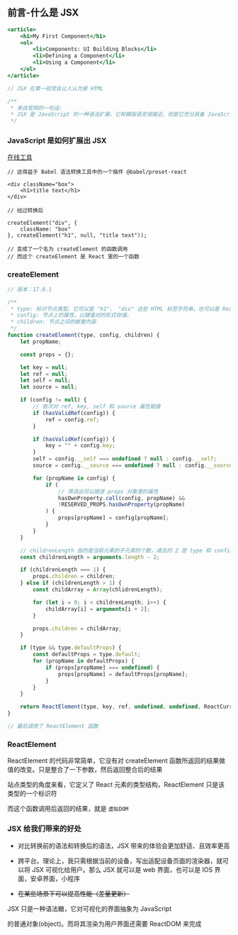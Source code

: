 ## 前言-什么是 JSX

```jsx
<article>
    <h1>My First Component</h1>
    <ol>
        <li>Components: UI Building Blocks</li>
        <li>Defining a Component</li>
        <li>Using a Component</li>
    </ol>
</article>

// JSX 在第一视觉会让人认为是 HTML

/**
 * 来自官网的一句话:
 * JSX 是 JavaScript 的一种语法扩展，它和模版语言很接近，但是它充分具备 JavaScript 的能力
 */
```

### JavaScript 是如何扩展出 JSX

[在线工具](https://www.babeljs.cn/repl#?browsers=defaults%2C%20not%20ie%2011%2C%20not%20ie_mob%2011&build=&builtIns=false&corejs=3.6&spec=false&loose=false&code_lz=Q&debug=false&forceAllTransforms=false&shippedProposals=false&circleciRepo=&evaluate=false&fileSize=false&timeTravel=false&sourceType=module&lineWrap=true&presets=env%2Creact%2Cstage-2&prettier=false&targets=&version=7.17.2&externalPlugins=&assumptions=%7B%7D)

```
// 这得益于 Babel 语法转换工具中的一个插件 @babel/preset-react

<div className="box">
    <h1>title text</h1>
</div>

// 经过转换后

createElement("div", {
	className: "box"
}, createElement("h1", null, "title text"));

// 变成了一个名为 createElement 的函数调用
// 而这个 createElement 是 React 里的一个函数

```

### createElement

```jsx
// 版本：17.0.1

/**
 * type: 标识节点类型。它可以是 "h1"、 "div" 这些 HTML 标签字符串，也可以是 React 组件
 * config: 节点上的属性，以键值对的形式存储。
 * children: 节点之间的嵌套内容
 */
function createElement(type, config, children) {
    let propName;

    const props = {};

    let key = null;
    let ref = null;
    let self = null;
    let source = null;

    if (config != null) {
        // 依次对 ref, key, self 和 source 属性赋值
        if (hasValidRef(config)) {
            ref = config.ref;
        }

        if (hasValidKef(config)) {
            key = "" + config.key;
        }
        self = config.__self === undefined ? null : config.__self;
        source = config.__source === undefined ? null : config.__source;

        for (propName in config) {
            if (
                // 筛选出可以提进 props 对象里的属性
                hasOwnProperty.call(config, propName) &&
                !RESERVED_PROPS.hasOwnProperty(propName)
            ) {
                props[propName] = config[propName];
            }
        }
    }

    // childrenLength 指的是当前元素的子元素的个数，减去的 2 是 type 和 config 两个参数占用的长度
    const childrenLength = arguments.length - 2;

    if (childrenLength === 1) {
        props.children = children;
    } else if (childrenLength > 1) {
        const childArray = Array(chlidrenLength);

        for (let i = 0; i < childrenLength; i++) {
            childArray[i] = arguments[i + 2];
        }

        props.children = childArray;
    }

    if (type && type.defaultProps) {
        const defaultProps = type.default;
        for (propName in defaultProps) {
            if (props[propName] === undefined) {
                props[propName] = defaultProps[propName];
            }
        }
    }

    return ReactElement(type, key, ref, undefined, undefined, ReactCurrentOwner.current, props);
}

// 最后调用了 ReactElement 函数
```

### ReactElement

ReactElement 的代码非常简单，它没有对 createElement 函数所返回的结果做值的改变。只是整合了一下参数，然后返回整合后的结果

站点类型的角度来看，它定义了 React 元素的类型结构，ReactElement 只是该类型的一个标识符

而这个函数调用后返回的结果，就是 `虚拟DOM`

### JSX 给我们带来的好处

-   对比转换前的语法和转换后的语法，JSX 带来的体验会更加舒适、且效率更高

-   跨平台。理论上，我只需根据当前的设备，写出适配设备页面的渲染器，就可以将 JSX 可视化给用户。那么 JSX 就可以是 web 界面，也可以是 IOS 界面，安卓界面，小程序

-   ~~在某些场景下可以提高性能（差量更新）~~

JSX 只是一种语法糖，它对可视化的界面抽象为 JavaScript

的普通对象(object)。而将其渲染为用户界面还需要 ReactDOM 来完成
